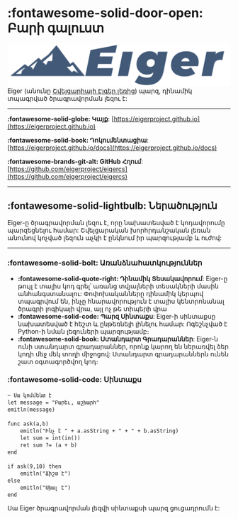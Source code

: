 # __:fontawesome-solid-door-open: Բարի գալուստ__
![Wordmark](../wordmark.png)
Eiger (անունը [Շվեյցարիայի Էյգեր լեռից](https://en.wikipedia.org/wiki/Eiger)) պարզ, դինամիկ տպագրված ծրագրավորման լեզու է:

---

__:fontawesome-solid-globe: Կայք__: [https://eigerproject.github.io](https://eigerproject.github.io)

__:fontawesome-solid-book: Դոկումենտացիա__: [https://eigerproject.github.io/docs](https://eigerproject.github.io/docs)

__:fontawesome-brands-git-alt: GitHub Հղում__: [https://github.com/eigerproject/eigercs](https://github.com/eigerproject/eigercs)

---

## __:fontawesome-solid-lightbulb: Ներածություն__
Eiger-ը ծրագրավորման լեզու է, որը նախատեսված է կոդավորումը պարզեցնելու համար: Շվեյցարական խորհրդանշական լեռան անունով կոչված լեզուն աչկի է ընկնում իր պարզությամբ և ուժով:

--- 

### __:fontawesome-solid-bolt: Առանձնահատկություններ__

- __:fontawesome-solid-quote-right: Դինամիկ Տեսակավորում__: Eiger-ը թույլ է տալիս կոդ գրել՝ առանց տվյալների տեսակների մասին անհանգստանալու: Փոփոխականները դինամիկ կերպով տպագրվում են, ինչը հնարավորություն է տալիս կենտրոնանալ ծրագրի լոգիկայի վրա, այլ ոչ թե տիպերի վրա
- __:fontawesome-solid-code: Պարզ Սինտաքս__: Eiger-ի սինտաքսը նախատեսված է հեշտ և ընթեռնելի լինելու համար: Ոգեշնչված է Python-ի նման լեզուների պարզությամբ։
- __:fontawesome-solid-book: Ստանդարտ Գրադարաններ__: Eiger-ն ունի ստանդարտ գրադարաններ, որոնք կարող են ներառվել ձեր կոդի մեջ մեկ տողի միջոցով: Ստանդարտ գրադարաններն ունեն շատ օգտագործվող կոդ։

### __:fontawesome-solid-code: Սինտաքս__
```eiger
~ Սա կոմմենտ է
let message = "Բարեւ, աշխարհ"
emitln(message)

func ask(a,b)
    emitln("Ինչ է " + a.asString + " + " + b.asString)
    let sum = int(in())
    ret sum ?= (a + b)
end

if ask(9,10) then
    emitln("Ճիշտ է")
else
    emitln("Սխալ է")
end
```
Սա Eiger ծրագրավորման լեզվի սինտաքսի պարզ ցուցադրումն է: